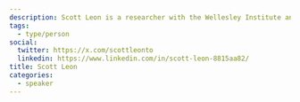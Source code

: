 ```yaml
---
description: Scott Leon is a researcher with the Wellesley Institute and the Neighbourhood Change Research Partnership at the University of Toronto. His work focuses primarily on affordable housing and healthy public budgeting.
tags:
  - type/person
social:
  twitter: https://x.com/scottleonto
  linkedin: https://www.linkedin.com/in/scott-leon-8815aa82/
title: Scott Leon
categories:
  - speaker
---
```

